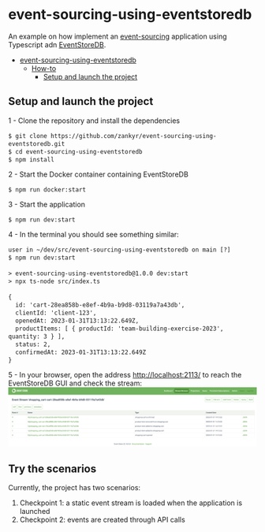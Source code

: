# event-sourcing-using-eventstoredb

An example on how implement an [event-sourcing](https://martinfowler.com/eaaDev/EventSourcing.html) application using Typescript adn [EventStoreDB](https://www.eventstore.com/eventstoredb).

<!-- TOC -->
* [event-sourcing-using-eventstoredb](#event-sourcing-using-eventstoredb)
  * [How-to](#how-to)
    * [Setup and launch the project](#setup-and-launch-the-project)
<!-- TOC -->

## Setup and launch the project

1 - Clone the repository and install the dependencies

```shell
$ git clone https://github.com/zankyr/event-sourcing-using-eventstoredb.git
$ cd event-sourcing-using-eventstoredb
$ npm install
```

2 - Start the Docker container containing EventStoreDB

```shell
$ npm run docker:start
```

3 - Start the application

```shell
$ npm run dev:start
```

4 - In the terminal you should see something similar:

```shell
user in ~/dev/src/event-sourcing-using-eventstoredb on main [?]
$ npm run dev:start

> event-sourcing-using-eventstoredb@1.0.0 dev:start
> npx ts-node src/index.ts

{
  id: 'cart-28ea858b-e8ef-4b9a-b9d8-03119a7a43db',
  clientId: 'client-123',
  openedAt: 2023-01-31T13:13:22.649Z,
  productItems: [ { productId: 'team-building-exercise-2023', quantity: 3 } ],
  status: 2,
  confirmedAt: 2023-01-31T13:13:22.649Z
}

```

5 - In your browser, open the address [http://localhost:2113/](http://localhost:2113) to reach the EventStoreDB GUI and check the stream:
![](./doc/eventstoredb-gui.png)


## Try the scenarios
Currently, the project has two scenarios:
1. Checkpoint 1: a static event stream is loaded when the application is launched
2. Checkpoint 2: events are created through API calls